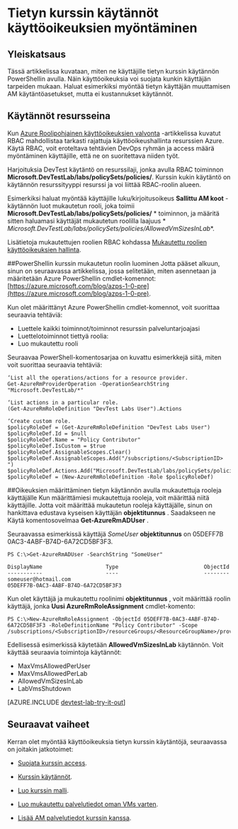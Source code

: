 <properties
    pageTitle="Tietyn kurssin käytännöt käyttöoikeuksien myöntäminen | Microsoft Azure"
    description="Opettele tietyn kurssin käytäntöjä DevTest harjoituksia tarvittavat kunkin käyttäjän käyttöoikeuksien myöntäminen"
    services="devtest-lab,virtual-machines,visual-studio-online"
    documentationCenter="na"
    authors="tomarcher"
    manager="douge"
    editor=""/>

<tags
    ms.service="devtest-lab"
    ms.workload="na"
    ms.tgt_pltfrm="na"
    ms.devlang="na"
    ms.topic="article"
    ms.date="08/25/2016"
    ms.author="tarcher"/>

# <a name="grant-user-permissions-to-specific-lab-policies"></a>Tietyn kurssin käytännöt käyttöoikeuksien myöntäminen

## <a name="overview"></a>Yleiskatsaus

Tässä artikkelissa kuvataan, miten ne käyttäjille tietyn kurssin käytännön PowerShellin avulla. Näin käyttöoikeuksia voi suojata kunkin käyttäjän tarpeiden mukaan. Haluat esimerkiksi myöntää tietyn käyttäjän muuttamisen AM käytäntöasetukset, mutta ei kustannukset käytännöt.

## <a name="policies-as-resources"></a>Käytännöt resursseina

Kun [Azure Roolipohjainen käyttöoikeuksien valvonta](../active-directory/role-based-access-control-configure.md) -artikkelissa kuvatut RBAC mahdollistaa tarkasti rajattuja käyttöoikeushallinta resurssien Azure. Käytä RBAC, voit eroteltava tehtävien DevOps ryhmän ja access määrä myöntäminen käyttäjille, että ne on suoritettava niiden työt.

Harjoituksia DevTest käytäntö on resurssilaji, jonka avulla RBAC toiminnon **Microsoft.DevTestLab/labs/policySets/policies/**. Kurssin kukin käytäntö on käytännön resurssityyppi resurssi ja voi liittää RBAC-roolin alueen.

Esimerkiksi haluat myöntää käyttäjille luku/kirjoitusoikeus **Sallittu AM koot** -käytännön luot mukautetun rooli, joka toimii **Microsoft.DevTestLab/labs/policySets/policies/** * toiminnon, ja määritä sitten haluamasi käyttäjät mukautetun roolilla laajuus * *Microsoft.DevTestLab/labs/policySets/policies/AllowedVmSizesInLab**.

Lisätietoja mukautettujen roolien RBAC kohdassa [Mukautettu roolien käyttöoikeuksien hallinta](../active-directory/role-based-access-control-custom-roles.md).

##<a name="creating-a-lab-custom-role-using-powershell"></a>PowerShellin kurssin mukautetun roolin luominen
Jotta pääset alkuun, sinun on seuraavassa artikkelissa, jossa selitetään, miten asennetaan ja määritetään Azure PowerShellin cmdlet-komennot: [https://azure.microsoft.com/blog/azps-1-0-pre](https://azure.microsoft.com/blog/azps-1-0-pre).

Kun olet määrittänyt Azure PowerShellin cmdlet-komennot, voit suorittaa seuraavia tehtäviä:

- Luettele kaikki toiminnot/toiminnot resurssin palveluntarjoajasi
- Luettelotoiminnot tiettyä roolia:
- Luo mukautettu rooli

Seuraavaa PowerShell-komentosarjaa on kuvattu esimerkkejä siitä, miten voit suorittaa seuraavia tehtäviä:

    ‘List all the operations/actions for a resource provider.
    Get-AzureRmProviderOperation -OperationSearchString "Microsoft.DevTestLab/*"

    ‘List actions in a particular role.
    (Get-AzureRmRoleDefinition "DevTest Labs User").Actions

    ‘Create custom role.
    $policyRoleDef = (Get-AzureRmRoleDefinition "DevTest Labs User")
    $policyRoleDef.Id = $null
    $policyRoleDef.Name = "Policy Contributor"
    $policyRoleDef.IsCustom = $true
    $policyRoleDef.AssignableScopes.Clear()
    $policyRoleDef.AssignableScopes.Add("/subscriptions/<SubscriptionID> ")
    $policyRoleDef.Actions.Add("Microsoft.DevTestLab/labs/policySets/policies/*")
    $policyRoleDef = (New-AzureRmRoleDefinition -Role $policyRoleDef)

##<a name="assigning-permissions-to-a-user-for-a-specific-policy-using-custom-roles"></a>Oikeuksien määrittäminen tietyn käytännön avulla mukautettuja rooleja käyttäjälle
Kun määrittämiesi mukautettuja rooleja, voit määrittää niitä käyttäjille. Jotta voit määrittää mukautetun rooleja käyttäjälle, sinun on hankittava edustava kyseisen käyttäjän **objektitunnus** . Saadakseen ne Käytä komentosovelmaa **Get-AzureRmADUser** .

Seuraavassa esimerkissä käyttäjä *SomeUser* **objektitunnus** on 05DEFF7B 0AC3-4ABF-B74D-6A72CD5BF3F3.

    PS C:\>Get-AzureRmADUser -SearchString "SomeUser"

    DisplayName                    Type                           ObjectId
    -----------                    ----                           --------
    someuser@hotmail.com                                          05DEFF7B-0AC3-4ABF-B74D-6A72CD5BF3F3

Kun olet käyttäjä ja mukautettu roolinimi **objektitunnus** , voit määrittää roolin käyttäjä, jonka **Uusi AzureRmRoleAssignment** cmdlet-komento:

    PS C:\>New-AzureRmRoleAssignment -ObjectId 05DEFF7B-0AC3-4ABF-B74D-6A72CD5BF3F3 -RoleDefinitionName "Policy Contributor" -Scope /subscriptions/<SubscriptionID>/resourceGroups/<ResourceGroupName>/providers/Microsoft.DevTestLab/labs/<LabName>/policySets/policies/AllowedVmSizesInLab

Edellisessä esimerkissä käytetään **AllowedVmSizesInLab** käytännön. Voit käyttää seuraavia toimintoja käytännöt:

- MaxVmsAllowedPerUser
- MaxVmsAllowedPerLab
- AllowedVmSizesInLab
- LabVmsShutdown

[AZURE.INCLUDE [devtest-lab-try-it-out](../../includes/devtest-lab-try-it-out.md)]

## <a name="next-steps"></a>Seuraavat vaiheet

Kerran olet myöntää käyttöoikeuksia tietyn kurssin käytäntöjä, seuraavassa on joitakin jatkotoimet:

- [Suojata kurssin access](devtest-lab-add-devtest-user.md).

- [Kurssin käytännöt](devtest-lab-set-lab-policy.md).

- [Luo kurssin malli](devtest-lab-create-template.md).

- [Luo mukautettu palvelutiedot oman VMs varten](devtest-lab-artifact-author.md).

- [Lisää AM palvelutiedot kurssin kanssa](devtest-lab-add-vm-with-artifacts.md).
